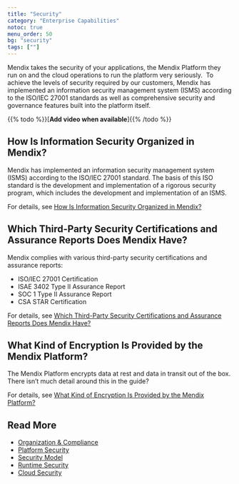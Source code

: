 ```yaml
---
title: "Security"
category: "Enterprise Capabilities"
notoc: true
menu_order: 50
bg: "security"
tags: [""]
---
```


Mendix takes the security of your applications, the Mendix Platform they run on and the cloud operations to run the platform very seriously.  To achieve the levels of security required by our customers, Mendix has implemented an information security management system (ISMS) according to the ISO/IEC 27001 standards as well as comprehensive security and governance features built into the platform itself.

{{% todo %}}[**Add video when available**]{{% /todo %}}

## How Is Information Security Organized in Mendix?

Mendix has implemented an information security management system (ISMS) according to the ISO/IEC 27001 standard. The basis of this ISO standard is the development and implementation of a rigorous security program, which includes the development and implementation of an ISMS. 

For details, see [How Is Information Security Organized in Mendix?](organization-compliance#security-organized)

## Which Third-Party Security Certifications and Assurance Reports Does Mendix Have?

Mendix complies with various third-party security certifications and assurance reports:

* ISO/IEC 27001 Certification
* ISAE 3402 Type II Assurance Report
* SOC 1 Type II Assurance Report
* CSA STAR Certification

For details, see [Which Third-Party Security Certifications and Assurance Reports Does Mendix Have?](organization-compliance#security-certifications)

## What Kind of Encryption Is Provided by the Mendix Platform?

The Mendix Platform encrypts data at rest and data in transit out of the box. There isn’t much detail around this in the guide?

For details, see [What Kind of Encryption Is Provided by the Mendix Platform?](platform-security#encryption)

## Read More

* [Organization & Compliance](organization-compliance)
* [Platform Security](platform-security)
* [Security Model](security-model)
* [Runtime Security](runtime-security)
* [Cloud Security](cloud-security)
